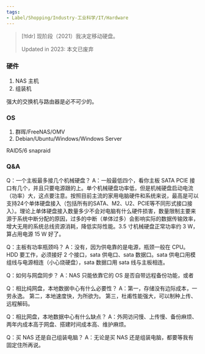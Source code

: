 ```yaml
---
tags:
- Label/Shopping/Industry-工业科学/IT/Hardware
---
```


> [!tldr]
> 现阶段（2021）我决定移动硬盘。
> 
> Updated in 2023: 本文已废弃


### 硬件

1. NAS 主机
2. 组装机

强大的交换机与路由器是必不可少的。

### OS

1. 群晖/FreeNAS/OMV
2. Debian/Ubuntu/Windows/Windows Server

RAID5/6
snapraid


### Q&A

Q：一个主板最多接几个机械硬盘？
A：一般最低四个，看你主板 SATA PCIE 接口有几个，并且只要电源跟的上。单个机械硬盘功率低，但是机械硬盘启动电流（功率）大，这点要注意。按照目前主流的家用电脑硬件和系统来说，最高是可以支持24个单体硬盘接入（包括所有的SATA、M2、U2、PCIE等不同形式接口接入）。理论上单体硬盘接入数量多少不会对电脑有什么硬件损害，数量限制主要来源于系统中断分配的原因，过多的中断（单体过多）会影响实际的数据传输效率，增大无用的系统总线资源消耗，降低实际性能。3.5 寸机械硬盘正常功率约 3 W，算占用电源 15 W 好了。

Q：主板有功率瓶颈吗？
A：没有，因为供电靠的是电源，瓶颈一般在 CPU。HDD 要工作，必须接好 2 个接口，sata 供电口、sata 数据口。sata 供电口用模组线与电源相连（小心烧硬盘），sata 数据口用 sata 线与主板相连。

Q：如何与网盘同步？
A：NAS 只能依靠它的 OS 是否自带远程备份功能，或者

Q：相比纯网盘，本地数据中心有什么必要性？
A：第一，存储没有边际成本，一劳永逸。
第二，本地速度快，为所欲为。
第三，杜甫性能强大，可以制种上传、远程解码。

Q：相比网盘，本地数据中心有什么缺点？
A：外网访问慢、上传慢、备份麻烦、两年内成本高于网盘、搭建时间成本高、维护麻烦。

Q：买 NAS 还是自己组装电脑？
A：无论是买 NAS 还是组装电脑，都要等我有固定住所再说。